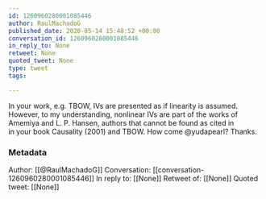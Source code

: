```yaml
---
id: 1260960280001085446
author: RaulMachadoG
published_date: 2020-05-14 15:48:52 +00:00
conversation_id: 1260960280001085446
in_reply_to: None
retweet: None
quoted_tweet: None
type: tweet
tags:

---
```


In your work, e.g. TBOW, IVs are presented as if linearity is assumed. However, to my understanding, nonlinear IVs are part of the works of Amemiya and L. P. Hansen, authors that cannot be found as cited in  
in your book Causality (2001) and TBOW. How come @yudapearl? Thanks.

### Metadata

Author: [[@RaulMachadoG]]
Conversation: [[conversation-1260960280001085446]]
In reply to: [[None]]
Retweet of: [[None]]
Quoted tweet: [[None]]
